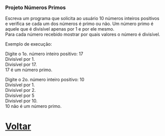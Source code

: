 ### Projeto Números Primos

Escreva um programa que solicita ao usuário 10 números inteiros positivos e verifica se cada um dos números é primo ou não. 
Um número primo é aquele que é divisível apenas por 1 e por ele mesmo.<br>
Para cada número recebido mostrar por quais valores o número é divisível.


Exemplo de execução:

Digite o 1o. número inteiro positivo: 17<br>
Divisível por 1.<br>
Divisível por 17.<br>
17 é um número primo.<br>

Digite o 2o. número inteiro positivo: 10<br>
Divisível por 1.<br>
Divisível por 2.<br>
Divisível por 5<br>
Divisível por 10.<br>
10 não é um número primo.

# [Voltar](../../README.md)